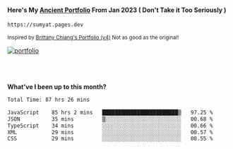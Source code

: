 #### Here's My [Ancient Portfolio](https://sumyat.pages.dev) From Jan 2023 ( Don't Take it Too Seriously ) 
````bash
https://sumyat.pages.dev 
````

<sub>Inspired by [Brittany Chiang's Portfolio (v4)](https://v4.brittanychiang.com/) Not as good as the original!</sub>


<a href='https://sumyat.pages.dev/'>
    <img src='https://github.com/sumyat-aung/sumyat-aung/assets/108873224/c9b4f2be-c585-4dd3-84e1-692c3854a6d8' alt='portfolio' align='center' />
</a>


<br />
<br />


<br />
<br />

**What've I been up to this month?**

<!--START_SECTION:waka-->

```txt
Total Time: 87 hrs 26 mins

JavaScript    85 hrs 2 mins   ████████████████████████▒   97.25 %
JSON          35 mins         ▒░░░░░░░░░░░░░░░░░░░░░░░░   00.68 %
TypeScript    34 mins         ░░░░░░░░░░░░░░░░░░░░░░░░░   00.66 %
XML           29 mins         ░░░░░░░░░░░░░░░░░░░░░░░░░   00.57 %
CSS           29 mins         ░░░░░░░░░░░░░░░░░░░░░░░░░   00.55 %
```

<!--END_SECTION:waka-->





